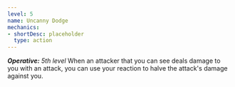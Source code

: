 ```yaml
---
level: 5
name: Uncanny Dodge
mechanics:
- shortDesc: placeholder
  type: action
---
```

_**Operative:** 5th level_
When an attacker that you can see deals damage to you with an attack, you can use your reaction to halve the attack's damage against you.